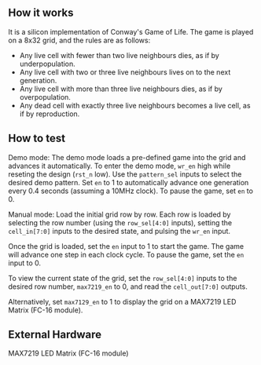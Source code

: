 <!---

This file is used to generate your project datasheet. Please fill in the information below and delete any unused
sections.

You can also include images in this folder and reference them in the markdown. Each image must be less than
512 kb in size, and the combined size of all images must be less than 1 MB.
-->

## How it works

It is a silicon implementation of Conway's Game of Life. The game is played on a 8x32 grid, and the rules are as follows:
- Any live cell with fewer than two live neighbours dies, as if by underpopulation.
- Any live cell with two or three live neighbours lives on to the next generation.
- Any live cell with more than three live neighbours dies, as if by overpopulation.
- Any dead cell with exactly three live neighbours becomes a live cell, as if by reproduction.

## How to test

Demo mode: 
The demo mode loads a pre-defined game into the grid and advances it automatically.
To enter the demo mode, `wr_en` high while reseting the design (`rst_n` low).
Use the `pattern_sel` inputs to select the desired demo pattern.
Set `en` to 1 to automatically advance one generation every 0.4 seconds (assuming a 10MHz clock).
To pause the game, set `en` to 0.

Manual mode: 
Load the initial grid row by row. 
Each row is loaded by selecting the row number (using the `row_sel[4:0]` inputs),
setting the `cell_in[7:0]` inputs to the desired state, and pulsing the `wr_en` input.

Once the grid is loaded, set the `en` input to 1 to start the game. 
The game will advance one step in each clock cycle.
To pause the game, set the `en` input to 0.

To view the current state of the grid, set the `row_sel[4:0]` inputs to the desired row number,
`max7219_en` to 0, and read the `cell_out[7:0]` outputs.

Alternatively, set `max7129_en` to 1 to display the grid on a MAX7219 LED Matrix (FC-16 module).

## External Hardware

MAX7219 LED Matrix (FC-16 module)
